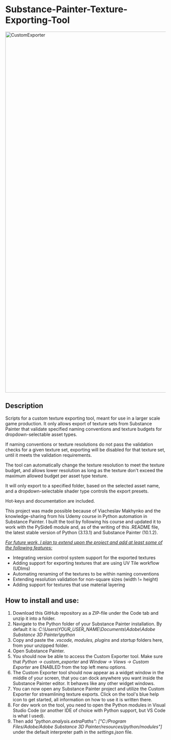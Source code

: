 # Substance-Painter-Texture-Exporting-Tool

<img width="1134" alt="CustomExporter" src="https://github.com/user-attachments/assets/2ecccbb3-951d-4ad1-9b31-276cc7adf27d" />

## Description

Scripts for a custom texture exporting tool, meant for use in a larger scale game production. It only allows export of texture sets from Substance Painter that validate specified naming conventions and texture budgets for dropdown-selectable asset types.

If naming conventions or texture resolutions do not pass the validation checks for a given texture set, exporting will be disabled for that texture set, until it meets the validation requirements.

The tool can automatically change the texture resolution to meet the texture budget, and allows lower resolution as long as the texture don't exceed the maximum allowed budget per asset type texture.

It will only export to a specified folder, based on the selected asset name, and a dropdown-selectable shader type controls the export presets.

Hot-keys and documentation are included. 

This project was made possible because of Viacheslav Makhynko and the knowledge-sharing from his Udemy course in Python automation in Substance Painter. 
I built the tool by following his course and updated it to work with the PySide6 module and, as of the writing of this .README file, the latest stable version of Python (3.13.1) and Substance Painter (10.1.2).

<ins>*For future work, I plan to extend upon the project and add at least some of the following features:*</ins>

- Integrating version control system support for the exported textures
- Adding support for exporting textures that are using UV Tile workflow (UDIms)
- Automating renaming of the textures to be within naming conventions
- Extending resolution validation for non-square sizes (width != height)
- Adding support for textures that use material layering

## How to install and use:

1. Download this GitHub repository as a ZIP-file under the Code tab and unzip it into a folder.
2. Navigate to the Python folder of your Substance Painter installation. By default it is: *C:\Users\YOUR_USER_NAME\Documents\Adobe\Adobe Substance 3D Painter\python*
3. Copy and paste the *.vscode, modules, plugins* and *startup* folders here, from your unzipped folder.
4. Open Substance Painter.
5. You should now be able to access the Custom Exporter tool. Make sure that *Python -> custom_exporter* and *Window -> Views -> Custom Exporter* are ENABLED from the top left menu options.
6. The Custom Exporter tool should now appear as a widget window in the middle of your screen, that you can dock anywhere you want inside the Substance Painter editor. It behaves like any other widget windows.
7. You can now open any Substance Painter project and utilize the Custom Exporter for streamlining texture exports. Click on the tool's blue help icon to get started, all information on how to use it is written there.
8. For dev work on the tool, you need to open the Python modules in Visual Studio Code (or another IDE of choice with Python support, but VS Code is what I used).
9. Then add  *"python.analysis.extraPaths": ["C:/Program Files/Adobe/Adobe Substance 3D Painter/resources/python/modules"]* under the default interpreter path in the *settings.json* file.
